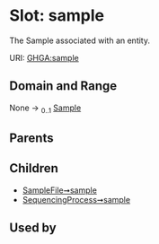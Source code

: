 
# Slot: sample


The Sample associated with an entity.

URI: [GHGA:sample](https://w3id.org/GHGA/sample)


## Domain and Range

None &#8594;  <sub>0..1</sub> [Sample](Sample.md)

## Parents


## Children

 *  [SampleFile➞sample](SampleFile_sample.md)
 *  [SequencingProcess➞sample](SequencingProcess_sample.md)

## Used by

